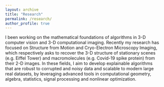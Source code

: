 ```yaml
---
layout: archive
title: "Research"
permalink: /research/
author_profile: true
---
```



I been working on the mathematical foundations of algorithms in 3-D computer vision and 3-D computational imaging. Recently my research has focused on Structure from Motion and Cryo-Electron Microscopy Imaging, which respectively asks to recover the 3-D structure of stationary scenes (e.g. Eiffel Tower) and macromolecules (e.g. Covid-19 spike protein) from their 2-D images. In these fields, I aim to develop explainable algorithms that are robust to corrupted and noisy data and scalable to modern large real datasets, by leveraging advanced tools in computational geometry, algebra, statistics, signal processing and nonlinear optimization.
